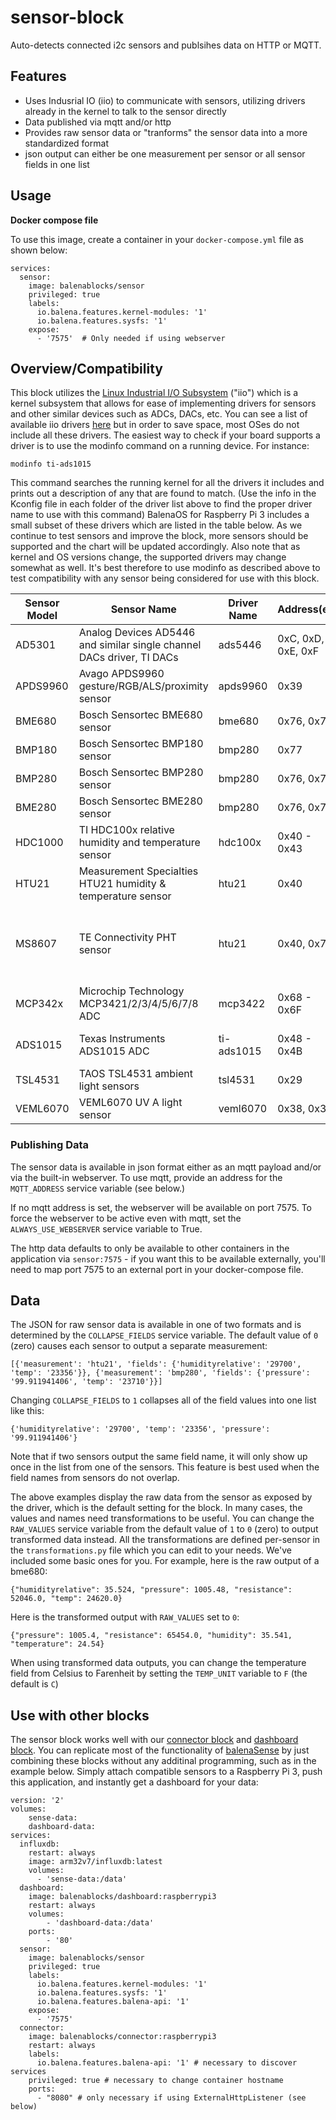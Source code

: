 # sensor-block
Auto-detects connected i2c sensors and publsihes data on HTTP or MQTT.

## Features
- Uses Indusrial IO (iio) to communicate with sensors, utilizing drivers already in the kernel to talk to the sensor directly
- Data published via mqtt and/or http
- Provides raw sensor data or "tranforms" the sensor data into a more standardized format 
- json output can either be one measurement per sensor or all sensor fields in one list 

## Usage

**Docker compose file**

To use this image, create a container in your `docker-compose.yml` file as shown below:

```
services:
  sensor:
    image: balenablocks/sensor
    privileged: true
    labels:
      io.balena.features.kernel-modules: '1'
      io.balena.features.sysfs: '1'
    expose:
      - '7575'  # Only needed if using webserver
```

## Overview/Compatibility
This block utilizes the [Linux Industrial I/O Subsystem](https://wiki.analog.com/software/linux/docs/iio/iio) ("iio") which is a kernel subsystem that allows for ease of implementing drivers for sensors and other similar devices such as ADCs, DACs, etc.  You can see a list of available iio drivers [here](https://git.kernel.org/pub/scm/linux/kernel/git/stable/linux.git/tree/drivers/iio?h=linux-5.4.y) but in order to save space, most OSes do not include all these drivers. The easiest way to check if your board supports a driver is to use the modinfo command on a running device. For instance:
```
modinfo ti-ads1015
```
This command searches the running kernel for all the drivers it includes and prints out a description of any that are found to match. (Use the info in the Kconfig file in each folder of the driver list above to find the proper driver name to use with this command) BalenaOS for Raspberry Pi 3 includes a small subset of these drivers which are listed in the table below. As we continue to test sensors and improve the block, more sensors should be supported and the chart will be updated accordingly. Also note that as kernel and OS versions change, the supported drivers may change somewhat as well. It's best therefore to use modinfo as described above to test compatibility with any sensor being considered for use with this block.

| Sensor Model | Sensor Name | Driver Name | Address(es) | Tested? |
| ------------ | ----------- | ----------- | ----------- | ------- |
| AD5301 | Analog Devices AD5446 and similar single channel DACs driver, TI DACs | ads5446 | 0xC, 0xD, 0xE, 0xF | Not tested |
| APDS9960 | Avago APDS9960 gesture/RGB/ALS/proximity sensor | apds9960 | 0x39 | Yes, NOT working |
| BME680 | Bosch Sensortec BME680 sensor | bme680 | 0x76, 0x77 | Yes, works |
| BMP180 | Bosch Sensortec BMP180 sensor | bmp280 | 0x77 | Not tested |
| BMP280 | Bosch Sensortec BMP280 sensor | bmp280 | 0x76, 0x77 | Yes, works |
| BME280 | Bosch Sensortec BME280 sensor | bmp280 | 0x76, 0x77 | Yes, works |
| HDC1000 | TI HDC100x relative humidity and temperature sensor | hdc100x | 0x40 - 0x43 | Not tested |
| HTU21 | Measurement Specialties HTU21 humidity & temperature sensor | htu21 | 0x40 | Yes, works |
| MS8607 | TE Connectivity PHT sensor | htu21 | 0x40, 0x76 | Yes, works partially (no pressure reading) |
| MCP342x | Microchip Technology MCP3421/2/3/4/5/6/7/8 ADC | mcp3422 | 0x68 - 0x6F | Not tested |
| ADS1015 | Texas Instruments ADS1015 ADC | ti-ads1015 | 0x48 - 0x4B | Yes, NOT working |
| TSL4531 | TAOS TSL4531 ambient light sensors | tsl4531 | 0x29 | Not tested |
| VEML6070 | VEML6070 UV A light sensor | veml6070 | 0x38, 0x39 | Yes, works |


### Publishing Data

The sensor data is available in json format either as an mqtt payload and/or via the built-in webserver. To use mqtt, provide an address for the `MQTT_ADDRESS` service variable (see below.)

If no mqtt address is set, the webserver will be available on port 7575. To force the webserver to be active even with mqtt, set the `ALWAYS_USE_WEBSERVER` service variable to True.

The http data defaults to only be available to other containers in the application via `sensor:7575` - if you want this to be available externally, you'll need to map port 7575 to an external port in your docker-compose file. 

## Data

The JSON for raw sensor data is available in one of two formats and is determined by the `COLLAPSE_FIELDS` service variable. The default value of `0` (zero) causes each sensor to output a separate measurement:
```
[{'measurement': 'htu21', 'fields': {'humidityrelative': '29700', 'temp': '23356'}}, {'measurement': 'bmp280', 'fields': {'pressure': '99.911941406', 'temp': '23710'}}]
```

Changing `COLLAPSE_FIELDS` to `1` collapses all of the field values into one list like this:
```
{'humidityrelative': '29700', 'temp': '23356', 'pressure': '99.911941406'}
```
Note that if two sensors output the same field name, it will only show up once in the list from one of the sensors. This feature is best used when the field names from sensors do not overlap.

The above examples display the raw data from the sensor as exposed by the driver, which is the default setting for the block. In many cases, the values and names need transformations to be useful. You can change the `RAW_VALUES` service variable from the default value of `1` to `0` (zero) to output transformed data instead. All the transformations are defined per-sensor in the `transformations.py` file which you can edit to your needs. We've included some basic ones for you. For example, here is the raw output of a bme680:
```
{"humidityrelative": 35.524, "pressure": 1005.48, "resistance": 52046.0, "temp": 24620.0}
```
Here is the transformed output with `RAW_VALUES` set to `0`:
```
{"pressure": 1005.4, "resistance": 65454.0, "humidity": 35.541, "temperature": 24.54}
```

When using transformed data outputs, you can change the temperature field from Celsius to Farenheit by setting the `TEMP_UNIT` variable to `F` (the default is `C`)

## Use with other blocks

The sensor block works well with our [connector block](https://github.com/balenablocks/connector) and [dashboard block](https://github.com/balenablocks/dashboard). You can replicate most of the functionality of [balenaSense](https://github.com/balenalabs/balena-sense) by just combining these blocks without any additinal programming, such as in the example below. Simply attach compatible sensors to a Raspberry Pi 3, push this application, and instantly get a dashboard for your data:

```
version: '2'
volumes:
    sense-data:
    dashboard-data:
services:
  influxdb:
    restart: always
    image: arm32v7/influxdb:latest
    volumes:
      - 'sense-data:/data'
  dashboard:
    image: balenablocks/dashboard:raspberrypi3
    restart: always
    volumes:
        - 'dashboard-data:/data'
    ports:
        - '80'
  sensor:
    image: balenablocks/sensor
    privileged: true
    labels:
      io.balena.features.kernel-modules: '1'
      io.balena.features.sysfs: '1'
      io.balena.features.balena-api: '1'
    expose:
      - '7575'
  connector:
    image: balenablocks/connector:raspberrypi3
    restart: always
    labels:
      io.balena.features.balena-api: '1' # necessary to discover services
    privileged: true # necessary to change container hostname
    ports:
      - "8080" # only necessary if using ExternalHttpListener (see below)
  ```
